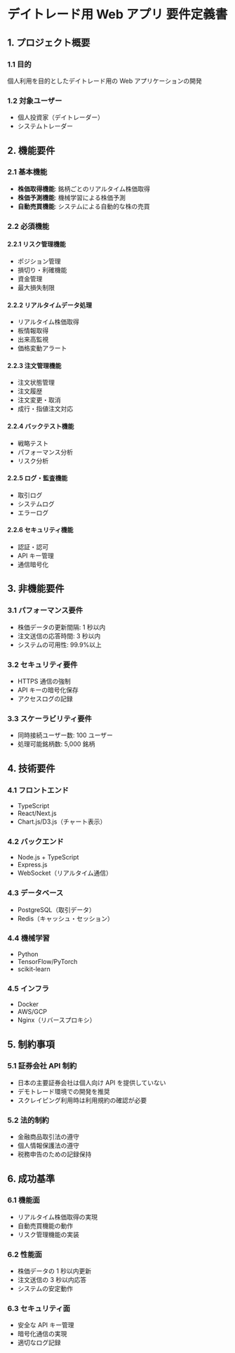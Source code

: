 # デイトレード用 Web アプリ 要件定義書

## 1. プロジェクト概要

### 1.1 目的

個人利用を目的としたデイトレード用の Web アプリケーションの開発

### 1.2 対象ユーザー

- 個人投資家（デイトレーダー）
- システムトレーダー

## 2. 機能要件

### 2.1 基本機能

- **株価取得機能**: 銘柄ごとのリアルタイム株価取得
- **株価予測機能**: 機械学習による株価予測
- **自動売買機能**: システムによる自動的な株の売買

### 2.2 必須機能

#### 2.2.1 リスク管理機能

- ポジション管理
- 損切り・利確機能
- 資金管理
- 最大損失制限

#### 2.2.2 リアルタイムデータ処理

- リアルタイム株価取得
- 板情報取得
- 出来高監視
- 価格変動アラート

#### 2.2.3 注文管理機能

- 注文状態管理
- 注文履歴
- 注文変更・取消
- 成行・指値注文対応

#### 2.2.4 バックテスト機能

- 戦略テスト
- パフォーマンス分析
- リスク分析

#### 2.2.5 ログ・監査機能

- 取引ログ
- システムログ
- エラーログ

#### 2.2.6 セキュリティ機能

- 認証・認可
- API キー管理
- 通信暗号化

## 3. 非機能要件

### 3.1 パフォーマンス要件

- 株価データの更新間隔: 1 秒以内
- 注文送信の応答時間: 3 秒以内
- システムの可用性: 99.9%以上

### 3.2 セキュリティ要件

- HTTPS 通信の強制
- API キーの暗号化保存
- アクセスログの記録

### 3.3 スケーラビリティ要件

- 同時接続ユーザー数: 100 ユーザー
- 処理可能銘柄数: 5,000 銘柄

## 4. 技術要件

### 4.1 フロントエンド

- TypeScript
- React/Next.js
- Chart.js/D3.js（チャート表示）

### 4.2 バックエンド

- Node.js + TypeScript
- Express.js
- WebSocket（リアルタイム通信）

### 4.3 データベース

- PostgreSQL（取引データ）
- Redis（キャッシュ・セッション）

### 4.4 機械学習

- Python
- TensorFlow/PyTorch
- scikit-learn

### 4.5 インフラ

- Docker
- AWS/GCP
- Nginx（リバースプロキシ）

## 5. 制約事項

### 5.1 証券会社 API 制約

- 日本の主要証券会社は個人向け API を提供していない
- デモトレード環境での開発を推奨
- スクレイピング利用時は利用規約の確認が必要

### 5.2 法的制約

- 金融商品取引法の遵守
- 個人情報保護法の遵守
- 税務申告のための記録保持

## 6. 成功基準

### 6.1 機能面

- リアルタイム株価取得の実現
- 自動売買機能の動作
- リスク管理機能の実装

### 6.2 性能面

- 株価データの 1 秒以内更新
- 注文送信の 3 秒以内応答
- システムの安定動作

### 6.3 セキュリティ面

- 安全な API キー管理
- 暗号化通信の実現
- 適切なログ記録
